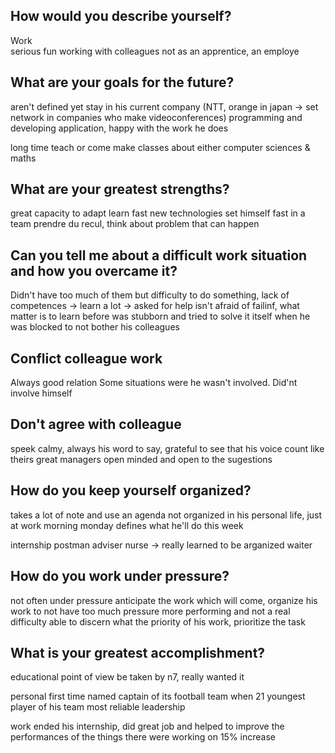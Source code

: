 ## How would you describe yourself?
Work	
	serious
	fun working with colleagues
	not as an apprentice, an employe

## What are your goals for the future?
aren't defined yet
stay in his current company (NTT, orange in japan -> set network in companies who make videoconferences) programming and developing application, happy with the work he does 

long time
	teach or come make classes about either computer sciences & maths

## What are your greatest strengths?
great capacity to adapt
	learn fast new technologies
	set himself fast in a team
	prendre du recul, think about problem that can happen

## Can you tell me about a difficult work situation and how you overcame it?
Didn't have too much of them but
difficulty to do something, lack of competences
	-> learn a lot
	-> asked for help
	isn't afraid of failinf, what matter is to learn
	before was stubborn and tried to solve it itself when he was blocked to not bother his colleagues

## Conflict colleague work
Always good relation
Some situations were he wasn't involved.
Did'nt involve himself

## Don't agree with colleague
speek calmy, always his word to say, grateful to see that his voice count like theirs
great managers
open minded and open to the sugestions

## How do you keep yourself organized?
takes a lot of note and use an agenda
not organized in his personal life, just at work
morning monday defines what he'll do this week

internship
postman
adviser
nurse -> really learned to be arganized
waiter

## How do you work under pressure?
not often under pressure
anticipate the work which will come, organize his work to not have too much pressure
more performing and not a real difficulty
able to discern what the priority of his work, prioritize the task

## What is your greatest accomplishment?
educational point of view
	be taken by n7, really wanted it

personal
	first time named captain of its football team when 21
	youngest player of his team
	most reliable
	leadership

work
	ended his internship, did great job and helped to improve the performances of the things there were working on
	15% increase

